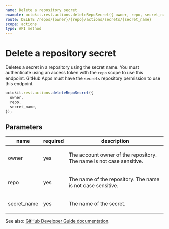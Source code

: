 ```yaml
---
name: Delete a repository secret
example: octokit.rest.actions.deleteRepoSecret({ owner, repo, secret_name })
route: DELETE /repos/{owner}/{repo}/actions/secrets/{secret_name}
scope: actions
type: API method
---
```


# Delete a repository secret

Deletes a secret in a repository using the secret name. You must authenticate using an access token with the `repo` scope to use this endpoint. GitHub Apps must have the `secrets` repository permission to use this endpoint.

```js
octokit.rest.actions.deleteRepoSecret({
  owner,
  repo,
  secret_name,
});
```

## Parameters

<table>
  <thead>
    <tr>
      <th>name</th>
      <th>required</th>
      <th>description</th>
    </tr>
  </thead>
  <tbody>
    <tr><td>owner</td><td>yes</td><td>

The account owner of the repository. The name is not case sensitive.

</td></tr>
<tr><td>repo</td><td>yes</td><td>

The name of the repository. The name is not case sensitive.

</td></tr>
<tr><td>secret_name</td><td>yes</td><td>

The name of the secret.

</td></tr>
  </tbody>
</table>

See also: [GitHub Developer Guide documentation](https://docs.github.com/enterprise-cloud@latest//rest/reference/actions#delete-a-repository-secret).
